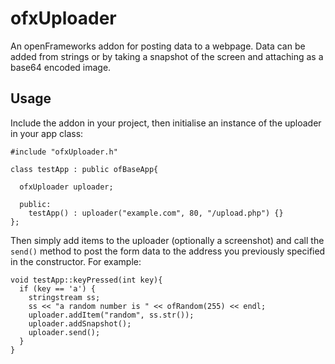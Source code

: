 # ofxUploader

An openFrameworks addon for posting data to a webpage. Data can be added from
strings or by taking a snapshot of the screen and attaching as a base64
encoded image.

## Usage

Include the addon in your project, then initialise an instance of the uploader
in your app class:

    #include "ofxUploader.h"

    class testApp : public ofBaseApp{

      ofxUploader uploader;

      public:
        testApp() : uploader("example.com", 80, "/upload.php") {}
    };

Then simply add items to the uploader (optionally a screenshot) and
call the `send()` method to post the form data to the address you previously
specified in the constructor. For example:

    void testApp::keyPressed(int key){
      if (key == 'a') {
        stringstream ss;
        ss << "a random number is " << ofRandom(255) << endl;
        uploader.addItem("random", ss.str());
        uploader.addSnapshot();
        uploader.send();
      }
    }

